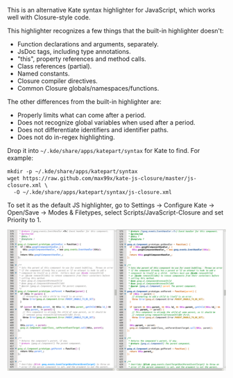 This is an alternative Kate syntax highlighter for JavaScript, which works well
with Closure-style code.

This highlighter recognizes a few things that the built-in highlighter doesn't:
- Function declarations and arguments, separately.
- JsDoc tags, including type annotations.
- "this", property references and method calls.
- Class references (partial).
- Named constants.
- Closure compiler directives.
- Common Closure globals/namespaces/functions.

The other differences from the built-in highlighter are:
- Properly limits what can come after a period.
- Does not recognize global variables when used after a period.
- Does not differentiate identifiers and identifier paths.
- Does not do in-regex highlighting.

Drop it into `~/.kde/share/apps/katepart/syntax` for Kate to find. For example:

    mkdir -p ~/.kde/share/apps/katepart/syntax
    wget https://raw.github.com/max99x/kate-js-closure/master/js-closure.xml \
      -O ~/.kde/share/apps/katepart/syntax/js-closure.xml

To set it as the default JS highlighter, go to Settings -> Configure Kate -> Open/Save -> Modes & Filetypes, select Scripts/JavaScript-Closure and set Priority to 1.

![Screenshot](https://github.com/max99x/kate-js-closure/raw/master/screenshot.png)
